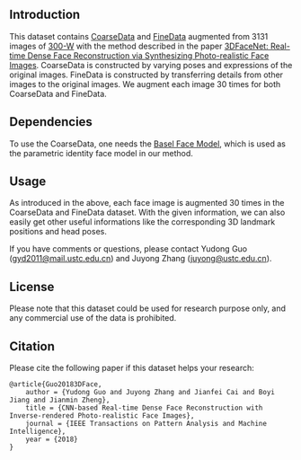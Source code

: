 ## Introduction

This dataset contains [CoarseData](https://drive.google.com/open?id=0B0A9UsiwtVTHY0p4em5qUzRISW8) and [FineData](https://drive.google.com/open?id=0B6B08IBRi1PFbzhJeF9vNmVrUjA) augmented from 3131 images of [300-W](https://ibug.doc.ic.ac.uk/resources/300-W/) with the method described in the paper [3DFaceNet: Real-time Dense Face Reconstruction via Synthesizing Photo-realistic Face Images](https://arxiv.org/abs/1708.00980). CoarseData is constructed by varying poses and expressions of the original images. FineData is constructed by transferring details from other images to the original images. We augment each image 30 times for both CoarseData and FineData.

## Dependencies

To use the CoarseData, one needs the [Basel Face Model](http://faces.cs.unibas.ch/bfm/?nav=1-0&id=basel_face_model), which is used as the parametric identity face model in our method.

## Usage

As introduced in the above, each face image is augmented 30 times in the CoarseData and FineData dataset. With the given information, we can also easily get other useful informations like the corresponding 3D landmark positions and head poses. 

If you have comments or questions, please contact Yudong Guo (gyd2011@mail.ustc.edu.cn) and Juyong Zhang (juyong@ustc.edu.cn).

## License

Please note that this dataset could be used for research purpose only, and any commercial use of the data is prohibited.

## Citation

Please cite the following paper if this dataset helps your research:

	@article{Guo20183DFace,
  		author = {Yudong Guo and Juyong Zhang and Jianfei Cai and Boyi Jiang and Jianmin Zheng},
  		title = {CNN-based Real-time Dense Face Reconstruction with Inverse-rendered Photo-realistic Face Images},
  		journal = {IEEE Transactions on Pattern Analysis and Machine Intelligence},
  		year = {2018}
	}